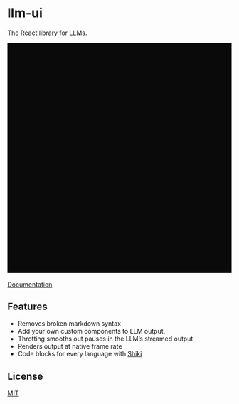 # llm-ui

The React library for LLMs. 

![](/media/demo.webp)

[Documentation](http://llm-ui.com/docs)

## Features

- Removes broken markdown syntax
- Add your own custom components to LLM output.
- Throtting smooths out pauses in the LLM’s streamed output
- Renders output at native frame rate
- Code blocks for every language with [Shiki](https://shiki.style)

## License

[MIT](/LICENSE)

